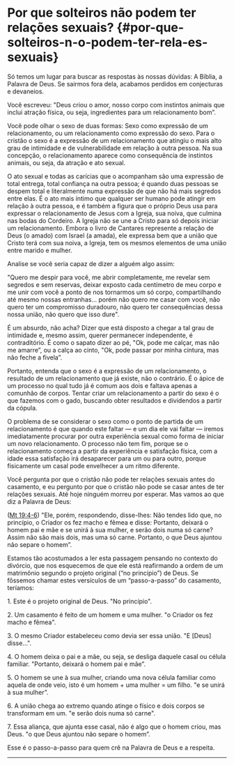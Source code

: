 # Por que solteiros não podem ter relações sexuais? {#por-que-solteiros-n-o-podem-ter-rela-es-sexuais}

Só temos um lugar para buscar as respostas às nossas dúvidas: A Bíblia, a Palavra de Deus. Se sairmos fora dela, acabamos perdidos em conjecturas e devaneios.

Você escreveu: &quot;Deus criou o amor, nosso corpo com instintos animais que inclui atração física, ou seja, ingredientes para um relacionamento bom”.

Você pode olhar o sexo de duas formas: Sexo como expressão de um relacionamento, ou um relacionamento como expressão do sexo. Para o cristão o sexo é a expressão de um relacionamento que atingiu o mais alto grau de intimidade e de vulnerabilidade em relação à outra pessoa. Na sua concepção, o relacionamento aparece como consequência de instintos animais, ou seja, da atração e ato sexual.

O ato sexual e todas as carícias que o acompanham são uma expressão de total entrega, total confiança na outra pessoa; é quando duas pessoas se despem total e literalmente numa expressão de que não há mais segredos entre elas. É o ato mais íntimo que qualquer ser humano pode atingir em relação à outra pessoa, e é também a figura que o próprio Deus usa para expressar o relacionamento de Jesus com a Igreja, sua noiva, que culmina nas bodas do Cordeiro. A Igreja não se une a Cristo para só depois iniciar um relacionamento. Embora o livro de Cantares represente a relação de Deus (o amado) com Israel (a amada), ele expressa bem que a união que Cristo terá com sua noiva, a Igreja, tem os mesmos elementos de uma união entre marido e mulher.

Analise se você seria capaz de dizer a alguém algo assim:

&quot;Quero me despir para você, me abrir completamente, me revelar sem segredos e sem reservas, deixar exposto cada centímetro de meu corpo e me unir com você a ponto de nos tornarmos um só corpo, compartilhando até mesmo nossas entranhas... porém não quero me casar com você, não quero ter um compromisso duradouro, não quero ter consequências dessa nossa união, não quero que isso dure&quot;.

É um absurdo, não acha? Dizer que está disposto a chegar a tal grau de intimidade e, mesmo assim, querer permanecer independente, é contraditório. É como o sapato dizer ao pé, &quot;Ok, pode me calçar, mas não me amarre”, ou a calça ao cinto, &quot;Ok, pode passar por minha cintura, mas não feche a fivela”.

Portanto, entenda que o sexo é a expressão de um relacionamento, o resultado de um relacionamento que já existe, não o contrário. É o ápice de um processo no qual tudo já é comum aos dois e faltava apenas a comunhão de corpos. Tentar criar um relacionamento a partir do sexo é o que fazemos com o gado, buscando obter resultados e dividendos a partir da cópula.

O problema de se considerar o sexo como o ponto de partida de um relacionamento é que quando este faltar — e um dia ele vai faltar — iremos imediatamente procurar por outra experiência sexual como forma de iniciar um novo relacionamento. O processo não tem fim, porque se o relacionamento começa a partir da experiência e satisfação física, com a idade essa satisfação irá desaparecer para um ou para outro, porque fisicamente um casal pode envelhecer a um ritmo diferente.

Você pergunta por que o cristão não pode ter relações sexuais antes do casamento, e eu pergunto por que o cristão não pode se casar antes de ter relações sexuais. Até hoje ninguém morreu por esperar. Mas vamos ao que diz a Palavra de Deus:

([Mt 19:4-6](http://bibliaonline.com.br/acf/mt/19/4-6)) &quot;Ele, porém, respondendo, disse-lhes: Não tendes lido que, no princípio, o Criador os fez macho e fêmea e disse: Portanto, deixará o homem pai e mãe e se unirá à sua mulher, e serão dois numa só carne? Assim não são mais dois, mas uma só carne. Portanto, o que Deus ajuntou não separe o homem”.

Estamos tão acostumados a ler esta passagem pensando no contexto do divórcio, que nos esquecemos de que ele está reafirmando a ordem de um matrimônio segundo o projeto original (“no princípio”) de Deus. Se fôssemos chamar estes versículos de um “passo-a-passo” do casamento, teríamos:

​1\. Este é o projeto original de Deus. &quot;No princípio&quot;.

​2\. Um casamento é feito de um homem e uma mulher. &quot;o Criador os fez macho e fêmea&quot;.

​3\. O mesmo Criador estabeleceu como devia ser essa união. &quot;E [Deus] disse...&quot;.

​4\. O homem deixa o pai e a mãe, ou seja, se desliga daquele casal ou célula familiar. &quot;Portanto, deixará o homem pai e mãe”.

​5\. O homem se une à sua mulher, criando uma nova célula familiar como aquela de onde veio, isto é um homem + uma mulher = um filho. &quot;e se unirá à sua mulher”.

​6\. A união chega ao extremo quando atinge o físico e dois corpos se transformam em um. &quot;e serão dois numa só carne&quot;.

​7\. Essa aliança, que ajunta esse casal, não é algo que o homem criou, mas Deus. &quot;o que Deus ajuntou não separe o homem”.

Esse é o passo-a-passo para quem crê na Palavra de Deus e a respeita.

*****